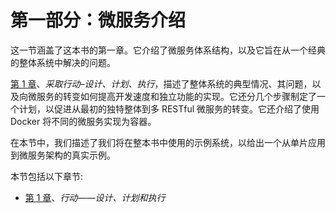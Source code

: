 # 第一部分：微服务介绍

这一节涵盖了这本书的第一章。它介绍了微服务体系结构，以及它旨在从一个经典的整体系统中解决的问题。

[第 1 章](01.html)、*采取行动–设计、计划、执行*，描述了整体系统的典型情况、其问题，以及向微服务的转变如何提高开发速度和独立功能的实现。它还分几个步骤制定了一个计划，以促进从最初的独特整体到多 RESTful 微服务的转变。它还介绍了使用 Docker 将不同的微服务实现为容器。

在本节中，我们描述了我们将在整本书中使用的示例系统，以给出一个从单片应用到微服务架构的真实示例。

本节包括以下章节:

*   [第 1 章](01.html)、*行动——设计、计划和执行*